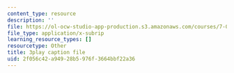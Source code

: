 ```yaml
---
content_type: resource
description: ''
file: https://ol-ocw-studio-app-production.s3.amazonaws.com/courses/7-01sc-fundamentals-of-biology-fall-2011/2f056c42a94928b5976f3664bbf22a36_DRBREvFL19g.srt
file_type: application/x-subrip
learning_resource_types: []
resourcetype: Other
title: 3play caption file
uid: 2f056c42-a949-28b5-976f-3664bbf22a36
---
```

